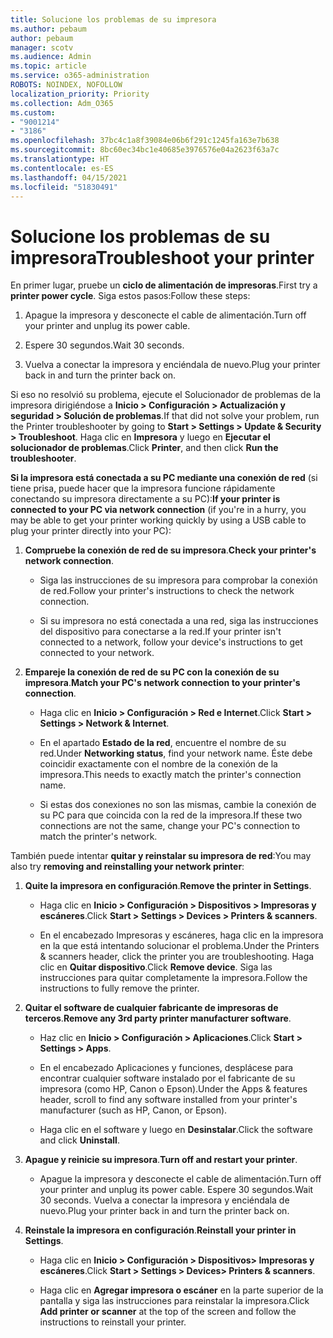 ```yaml
---
title: Solucione los problemas de su impresora
ms.author: pebaum
author: pebaum
manager: scotv
ms.audience: Admin
ms.topic: article
ms.service: o365-administration
ROBOTS: NOINDEX, NOFOLLOW
localization_priority: Priority
ms.collection: Adm_O365
ms.custom:
- "9001214"
- "3186"
ms.openlocfilehash: 37bc4c1a8f39084e06b6f291c1245fa163e7b638
ms.sourcegitcommit: 8bc60ec34bc1e40685e3976576e04a2623f63a7c
ms.translationtype: HT
ms.contentlocale: es-ES
ms.lasthandoff: 04/15/2021
ms.locfileid: "51830491"
---
```

# <a name="troubleshoot-your-printer"></a><span data-ttu-id="615c5-102">Solucione los problemas de su impresora</span><span class="sxs-lookup"><span data-stu-id="615c5-102">Troubleshoot your printer</span></span>

<span data-ttu-id="615c5-103">En primer lugar, pruebe un **ciclo de alimentación de impresoras**.</span><span class="sxs-lookup"><span data-stu-id="615c5-103">First try a **printer power cycle**.</span></span> <span data-ttu-id="615c5-104">Siga estos pasos:</span><span class="sxs-lookup"><span data-stu-id="615c5-104">Follow these steps:</span></span>

1. <span data-ttu-id="615c5-105">Apague la impresora y desconecte el cable de alimentación.</span><span class="sxs-lookup"><span data-stu-id="615c5-105">Turn off your printer and unplug its power cable.</span></span>

2. <span data-ttu-id="615c5-106">Espere 30 segundos.</span><span class="sxs-lookup"><span data-stu-id="615c5-106">Wait 30 seconds.</span></span>

3. <span data-ttu-id="615c5-107">Vuelva a conectar la impresora y enciéndala de nuevo.</span><span class="sxs-lookup"><span data-stu-id="615c5-107">Plug your printer back in and turn the printer back on.</span></span>

<span data-ttu-id="615c5-108">Si eso no resolvió su problema, ejecute el Solucionador de problemas de la impresora dirigiéndose a **Inicio > Configuración > Actualización y seguridad > Solución de problemas**.</span><span class="sxs-lookup"><span data-stu-id="615c5-108">If that did not solve your problem, run the Printer troubleshooter by going to **Start > Settings > Update & Security > Troubleshoot**.</span></span> <span data-ttu-id="615c5-109">Haga clic en **Impresora** y luego en **Ejecutar el solucionador de problemas**.</span><span class="sxs-lookup"><span data-stu-id="615c5-109">Click **Printer**, and then click **Run the troubleshooter**.</span></span>

<span data-ttu-id="615c5-110">**Si la impresora está conectada a su PC mediante una conexión de red** (si tiene prisa, puede hacer que la impresora funcione rápidamente conectando su impresora directamente a su PC):</span><span class="sxs-lookup"><span data-stu-id="615c5-110">**If your printer is connected to your PC via network connection** (if you're in a hurry, you may be able to get your printer working quickly by using a USB cable to plug your printer directly into your PC):</span></span>

1. <span data-ttu-id="615c5-111">**Compruebe la conexión de red de su impresora**.</span><span class="sxs-lookup"><span data-stu-id="615c5-111">**Check your printer's network connection**.</span></span>
    
    - <span data-ttu-id="615c5-112">Siga las instrucciones de su impresora para comprobar la conexión de red.</span><span class="sxs-lookup"><span data-stu-id="615c5-112">Follow your printer's instructions to check the network connection.</span></span>

    - <span data-ttu-id="615c5-113">Si su impresora no está conectada a una red, siga las instrucciones del dispositivo para conectarse a la red.</span><span class="sxs-lookup"><span data-stu-id="615c5-113">If your printer isn't connected to a network, follow your device's instructions to get connected to your network.</span></span>

2. <span data-ttu-id="615c5-114">**Empareje la conexión de red de su PC con la conexión de su impresora**.</span><span class="sxs-lookup"><span data-stu-id="615c5-114">**Match your PC's network connection to your printer's connection**.</span></span>

    - <span data-ttu-id="615c5-115">Haga clic en **Inicio > Configuración > Red e Internet**.</span><span class="sxs-lookup"><span data-stu-id="615c5-115">Click **Start > Settings > Network & Internet**.</span></span>

    - <span data-ttu-id="615c5-116">En el apartado **Estado de la red**, encuentre el nombre de su red.</span><span class="sxs-lookup"><span data-stu-id="615c5-116">Under **Networking status**, find your network name.</span></span> <span data-ttu-id="615c5-117">Éste debe coincidir exactamente con el nombre de la conexión de la impresora.</span><span class="sxs-lookup"><span data-stu-id="615c5-117">This needs to exactly match the printer's connection name.</span></span>

    - <span data-ttu-id="615c5-118">Si estas dos conexiones no son las mismas, cambie la conexión de su PC para que coincida con la red de la impresora.</span><span class="sxs-lookup"><span data-stu-id="615c5-118">If these two connections are not the same, change your PC's connection to match the printer's network.</span></span>

<span data-ttu-id="615c5-119">También puede intentar **quitar y reinstalar su impresora de red**:</span><span class="sxs-lookup"><span data-stu-id="615c5-119">You may also try **removing and reinstalling your network printer**:</span></span>

1. <span data-ttu-id="615c5-120">**Quite la impresora en configuración**.</span><span class="sxs-lookup"><span data-stu-id="615c5-120">**Remove the printer in Settings**.</span></span>

    - <span data-ttu-id="615c5-121">Haga clic en **Inicio > Configuración > Dispositivos > Impresoras y escáneres**.</span><span class="sxs-lookup"><span data-stu-id="615c5-121">Click **Start > Settings > Devices > Printers & scanners**.</span></span>

    - <span data-ttu-id="615c5-122">En el encabezado Impresoras y escáneres, haga clic en la impresora en la que está intentando solucionar el problema.</span><span class="sxs-lookup"><span data-stu-id="615c5-122">Under the Printers & scanners header, click the printer you are troubleshooting.</span></span> <span data-ttu-id="615c5-123">Haga clic en **Quitar dispositivo**.</span><span class="sxs-lookup"><span data-stu-id="615c5-123">Click **Remove device**.</span></span> <span data-ttu-id="615c5-124">Siga las instrucciones para quitar completamente la impresora.</span><span class="sxs-lookup"><span data-stu-id="615c5-124">Follow the instructions to fully remove the printer.</span></span>

2. <span data-ttu-id="615c5-125">**Quitar el software de cualquier fabricante de impresoras de terceros**.</span><span class="sxs-lookup"><span data-stu-id="615c5-125">**Remove any 3rd party printer manufacturer software**.</span></span>

    - <span data-ttu-id="615c5-126">Haz clic en **Inicio > Configuración > Aplicaciones**.</span><span class="sxs-lookup"><span data-stu-id="615c5-126">Click **Start > Settings > Apps**.</span></span>

    - <span data-ttu-id="615c5-127">En el encabezado Aplicaciones y funciones, desplácese para encontrar cualquier software instalado por el fabricante de su impresora (como HP, Canon o Epson).</span><span class="sxs-lookup"><span data-stu-id="615c5-127">Under the Apps & features header, scroll to find any software installed from your printer's manufacturer (such as HP, Canon, or Epson).</span></span>

    - <span data-ttu-id="615c5-128">Haga clic en el software y luego en **Desinstalar**.</span><span class="sxs-lookup"><span data-stu-id="615c5-128">Click the software and click **Uninstall**.</span></span>

3. <span data-ttu-id="615c5-129">**Apague y reinicie su impresora**.</span><span class="sxs-lookup"><span data-stu-id="615c5-129">**Turn off and restart your printer**.</span></span>

    - <span data-ttu-id="615c5-130">Apague la impresora y desconecte el cable de alimentación.</span><span class="sxs-lookup"><span data-stu-id="615c5-130">Turn off your printer and unplug its power cable.</span></span> <span data-ttu-id="615c5-131">Espere 30 segundos.</span><span class="sxs-lookup"><span data-stu-id="615c5-131">Wait 30 seconds.</span></span> <span data-ttu-id="615c5-132">Vuelva a conectar la impresora y enciéndala de nuevo.</span><span class="sxs-lookup"><span data-stu-id="615c5-132">Plug your printer back in and turn the printer back on.</span></span>

4. <span data-ttu-id="615c5-133">**Reinstale la impresora en configuración**.</span><span class="sxs-lookup"><span data-stu-id="615c5-133">**Reinstall your printer in Settings**.</span></span>

    - <span data-ttu-id="615c5-134">Haga clic en **Inicio > Configuración > Dispositivos> Impresoras y escáneres**.</span><span class="sxs-lookup"><span data-stu-id="615c5-134">Click **Start > Settings > Devices> Printers & scanners**.</span></span>
 
    - <span data-ttu-id="615c5-135">Haga clic en **Agregar impresora o escáner** en la parte superior de la pantalla y siga las instrucciones para reinstalar la impresora.</span><span class="sxs-lookup"><span data-stu-id="615c5-135">Click **Add printer or scanner** at the top of the screen and follow the instructions to reinstall your printer.</span></span>
